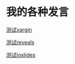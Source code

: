 # 我的各种发言



[测试xargin](http://htmlpreview.github.com/?https://github.com/qiufei/presentations/blob/master/cnx/cnx.html)


[测试reveals](http://htmlpreview.github.com/?https://github.com/qiufei/presentations/blob/master/testreveals.html)

[测试ioslides](http://htmlpreview.github.com/?https://github.com/qiufei/presentations/blob/master/testosildes.html)





